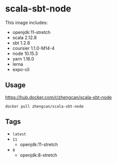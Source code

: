 # scala-sbt-node

This image includes:
- openjdk:11-stretch
- scala 2.12.8
- sbt 1.2.8
- coursier 1.1.0-M14-4
- node 10.15.3
- yarn 1.16.0
- lerna
- expo-cli

## Usage

https://hub.docker.com/r/zhengcan/scala-sbt-node

```
docker pull zhengcan/scala-sbt-node
```

## Tags

- `latest`
- `11`
    - openjdk:11-stretch
- `8`
    - openjdk:8-stretch

